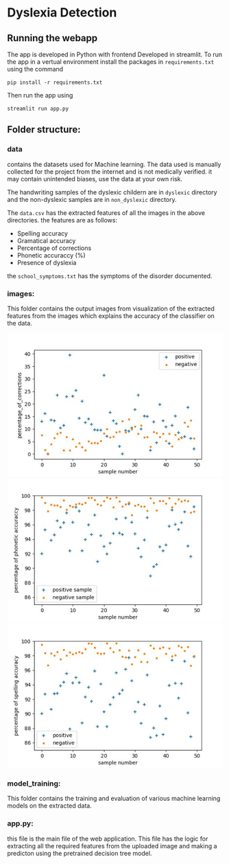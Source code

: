 # Dyslexia Detection
## Running the webapp

The app is developed in Python with frontend Developed in streamlit. To run the app in a vertual environment install the packages in ```requirements.txt``` using the command

```
pip install -r requirements.txt
```

Then run the app using

```
streamlit run app.py
```

## Folder structure:

### data

contains the datasets used for Machine learning. The data used is manually collected for the project from the internet and is not medically verified. it may contain unintended biases, use the data at your own risk.

The handwriting samples of the dyslexic childern are in ```dyslexic``` directory and the non-dyslexic samples are in ```non_dyslexic``` directory. 

The ```data.csv``` has the extracted features of all the images in the above directories. the features are as follows:
<ul>
<li>Spelling accuracy</li>
<li>Gramatical accuracy</li> 
<li>Percentage of corrections</li>
<li>Phonetic accuraccy (%)</li>
<li>Presence of dyslexia</li>
</ul>


the ```school_symptoms.txt``` has the symptoms of the disorder documented.

### images:
This folder contains the output images from visualization of the extracted features from the images which explains the accuracy of the classifier on the data.

![Alt text](images/percentage_of_corrections.jpg)
![Alt text](images/percentage_of_phonetic_accuraccy.jpg)
![Alt text](images/spelling_accuracy.jpg)

### model_training:
This folder contains the training and evaluation of various machine learning models on the extracted data.

### app.py:
this file is the main file of the web application. This file has the logic for extracting all the required features from the uploaded image and making a predicton using the pretrained decision tree model.
